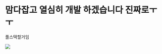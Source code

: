 <!-- ## 안녕하세요!! 👋👋👋

###  프론트엔드 개발자를 꿈꾸며 부산소프트웨어마이스터고등학교에 재학중인 2학년 김준경입니다 ✌ -->

# 맘다잡고 열심히 개발 하겠습니다 진짜로ㅜㅜ
풀스택할거임

![](https://github-readme-stats.vercel.app/api?username=rlawnsrud0509&show_icons=true&theme=radical)  
<!--
 - 사용자 경험과 깔끔한 레이아웃을 즁요시해요
 - 팀원들과 소통하고 협업하는 것을 좋아해요

[![Solved.ac Profile](http://mazassumnida.wtf/api/v2/generate_badge?boj=rhemddjwhfla12)](https://solved.ac/rhemddjwhfla12/)
<br>
<br>
<br>
<br>


### 잘 다룰줄 알아요 😘
<img src="https://img.shields.io/badge/HTML-000000?style=for-the-badge&logo=html5&logoColor=#000000"> <img src="https://img.shields.io/badge/CSS-000000?style=for-the-badge&logo=CSS3&logoColor=blue"> <img src="https://img.shields.io/badge/Javascript-000000?style=for-the-badge&logo=Javascript&logoColor=#000000"> <img src="https://img.shields.io/badge/React-000000?style=for-the-badge&logo=React&logoColor=#000000"> <img src="https://img.shields.io/badge/Typescript-000000?style=for-the-badge&logo=Typescript&logoColor=#000000">  <img src="https://img.shields.io/badge/styled_components-000000?style=for-the-badge&logo=styled-components&logoColor=#DB7093">  <img src="https://img.shields.io/badge/recoil-000000?style=for-the-badge&logo=recoil&logoColor=#DB7093"> 
<br>
<br>

### 능숙하지는 않지만... 경험해 봤어요 🙄

<img src="https://img.shields.io/badge/node-000000?style=for-the-badge&logo=node.js&logoColor=#000000"> <img src="https://img.shields.io/badge/express-000000?style=for-the-badge&logo=express&logoColor=#000000"> <img src="https://img.shields.io/badge/springboot-000000?style=for-the-badge&logo=springboot&logoColor=#2C2255">  <img src="https://img.shields.io/badge/jsp-000000?style=for-the-badge&logo=eclipseIDE&logoColor=#2C2255"> 
<br>
<br>

### 공부하고 있어요 😣

<img src="https://img.shields.io/badge/Next-000000?style=for-the-badge&logo=Next.js&logoColor=#000000"> <img src="https://img.shields.io/badge/tailwind-000000?style=for-the-badge&logo=Tailwind css&logoColor=#000000">   <img src="https://img.shields.io/badge/redux-000000?style=for-the-badge&logo=redux&logoColor=#DB7093">
<br>
<br>

### 관심이 있어요 👀

<img src="https://img.shields.io/badge/Svelte-000000?style=for-the-badge&logo=Svelte&logoColor=#FF3E00"> <img src="https://img.shields.io/badge/Vue-000000?style=for-the-badge&logo=Vue.js&logoColor=#FF3E00">
<br>
<br>

### 공부와 경험의 기록 📄

<a href="https://velog.io/@rhemddjwhfla12" target="_blank"><img src="https://img.shields.io/badge/Velog-000000?style=for-the-badge&logo=velog&logoColor=#33FF99"></a>
<br>
<br>
-->
<!--
**rlawnsrud0509/rlawnsrud0509** is a ✨ _special_ ✨ repository because its `README.md` (this file) appears on your GitHub profile.

Here are some ideas to get you started:
--!>
